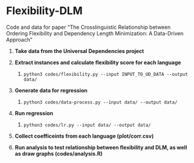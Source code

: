 # Flexibility-DLM
Code and data for paper "The Crosslinguistic Relationship between Ordering Flexibility and Dependency Length Minimization: A Data-Driven Approach"

1. **Take data from the Universal Dependencies project**

1. **Extract instances and calculate flexibility score for each language**
   1. ```python3 codes/flexibility.py --input INPUT_TO_UD_DATA --output data/```

1. **Generate data for regression**
   1. ```python3 codes/data-process.py --input data/ --output data/```
   
1. **Run regression**
   1. ```python3 codes/lr.py --input data/ --output data/```

1. **Collect coefficeints from each language (plot/corr.csv)**

1. **Run analysis to test relationship between flexibility and DLM, as well as draw graphs (codes/analysis.R)**
   
